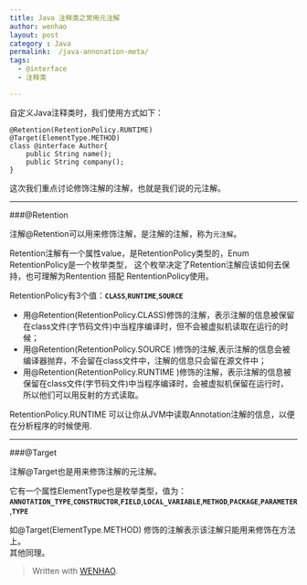 ```yaml
---
title: Java 注释类之常用元注解
author: wenhao
layout: post
category : Java
permalink:  /java-annonation-meta/
tags: 
  - @interface
  - 注释类

---
```




自定义Java注释类时，我们使用方式如下：
```
@Retention(RetentionPolicy.RUNTIME)
@Target(ElementType.METHOD)
class @interface Author{
    public String name();
    public String company();
}
```

这次我们重点讨论修饰注解的注解，也就是我们说的元注解。

<!--more-->

---
###@Retention

注解@Retention可以用来修饰注解，是注解的注解，称为`元注解`。

Retention注解有一个属性value，是RetentionPolicy类型的，Enum RetentionPolicy是一个枚举类型，
这个枚举决定了Retention注解应该如何去保持，也可理解为Rentention 搭配 RententionPolicy使用。

RetentionPolicy有3个值：**`CLASS`**,**`RUNTIME`**,**`SOURCE`**

- 用@Retention(RetentionPolicy.CLASS)修饰的注解，表示注解的信息被保留在class文件(字节码文件)中当程序编译时，但不会被虚拟机读取在运行的时候；
- 用@Retention(RetentionPolicy.SOURCE )修饰的注解,表示注解的信息会被编译器抛弃，不会留在class文件中，注解的信息只会留在源文件中；
- 用@Retention(RetentionPolicy.RUNTIME )修饰的注解，表示注解的信息被保留在class文件(字节码文件)中当程序编译时，会被虚拟机保留在运行时，
所以他们可以用反射的方式读取。

RetentionPolicy.RUNTIME 可以让你从JVM中读取Annotation注解的信息，以便在分析程序的时候使用.

---
###@Target


注解@Target也是用来修饰注解的元注解。

它有一个属性ElementType也是枚举类型，值为：**`ANNOTATION_TYPE`**,**`CONSTRUCTOR`**,**`FIELD`**,**`LOCAL_VARIABLE`**,**`METHOD`**,**`PACKAGE`**,**`PARAMETER`**,**`TYPE`**

如@Target(ElementType.METHOD) 修饰的注解表示该注解只能用来修饰在方法上。  
其他同理。
> Written with [WENHAO](http://hnrainll.cnblogs.com/).